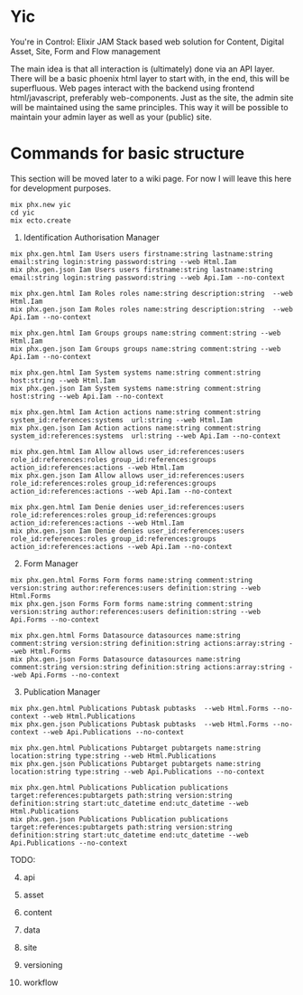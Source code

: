 # Yic
You're in Control: Elixir JAM Stack based web solution for Content, Digital Asset, Site, Form and Flow management

The main idea is that all interaction is (ultimately) done via an API layer. There will be a basic phoenix html layer to start with, in the end, this will be superfluous. Web pages interact with the backend using frontend html/javascript, preferably web-components. Just as the site, the admin site will be maintained using the same principles. This way it will be possible to maintain your admin layer as well as your (public) site.


# Commands for basic structure
This section will be moved later to a wiki page. For now I will leave this here for development purposes.

```
mix phx.new yic
cd yic
mix ecto.create
```

1. Identification Authorisation Manager
```
mix phx.gen.html Iam Users users firstname:string lastname:string email:string login:string password:string --web Html.Iam
mix phx.gen.json Iam Users users firstname:string lastname:string email:string login:string password:string --web Api.Iam --no-context

mix phx.gen.html Iam Roles roles name:string description:string  --web Html.Iam
mix phx.gen.json Iam Roles roles name:string description:string  --web Api.Iam --no-context

mix phx.gen.html Iam Groups groups name:string comment:string --web Html.Iam
mix phx.gen.json Iam Groups groups name:string comment:string --web Api.Iam --no-context

mix phx.gen.html Iam System systems name:string comment:string host:string --web Html.Iam
mix phx.gen.json Iam System systems name:string comment:string host:string --web Api.Iam --no-context

mix phx.gen.html Iam Action actions name:string comment:string system_id:references:systems  url:string --web Html.Iam
mix phx.gen.json Iam Action actions name:string comment:string system_id:references:systems  url:string --web Api.Iam --no-context

mix phx.gen.html Iam Allow allows user_id:references:users role_id:references:roles group_id:references:groups action_id:references:actions --web Html.Iam
mix phx.gen.json Iam Allow allows user_id:references:users role_id:references:roles group_id:references:groups action_id:references:actions --web Api.Iam --no-context

mix phx.gen.html Iam Denie denies user_id:references:users role_id:references:roles group_id:references:groups action_id:references:actions --web Html.Iam
mix phx.gen.json Iam Denie denies user_id:references:users role_id:references:roles group_id:references:groups action_id:references:actions --web Api.Iam --no-context
```

2. Form Manager
```
mix phx.gen.html Forms Form forms name:string comment:string version:string author:references:users definition:string --web Html.Forms
mix phx.gen.json Forms Form forms name:string comment:string version:string author:references:users definition:string --web Api.Forms --no-context

mix phx.gen.html Forms Datasource datasources name:string comment:string version:string definition:string actions:array:string --web Html.Forms
mix phx.gen.json Forms Datasource datasources name:string comment:string version:string definition:string actions:array:string --web Api.Forms --no-context
```

3. Publication Manager
```
mix phx.gen.html Publications Pubtask pubtasks  --web Html.Forms --no-context --web Html.Publications
mix phx.gen.json Publications Pubtask pubtasks  --web Html.Forms --no-context --web Api.Publications --no-context

mix phx.gen.html Publications Pubtarget pubtargets name:string location:string type:string --web Html.Publications
mix phx.gen.json Publications Pubtarget pubtargets name:string location:string type:string --web Api.Publications --no-context

mix phx.gen.html Publications Publication publications target:references:pubtargets path:string version:string definition:string start:utc_datetime end:utc_datetime --web Html.Publications
mix phx.gen.json Publications Publication publications target:references:pubtargets path:string version:string definition:string start:utc_datetime end:utc_datetime --web Api.Publications --no-context
```


TODO:

4. api

5. asset

6. content

7. data

8. site

9. versioning

10. workflow

